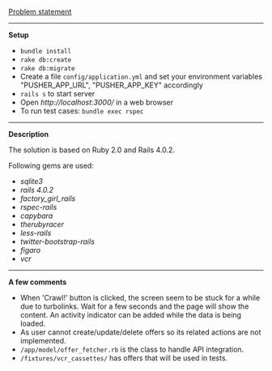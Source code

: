 [Problem statement](https://github.com/sumosized/challenge-rails)
- - -
**Setup**

- `bundle install`
- `rake db:create`
- `rake db:migrate`
- Create a file `config/application.yml` and set your environment variables "PUSHER_APP_URL", "PUSHER_APP_KEY" accordingly
- `rails s` to start server
- Open *http://localhost:3000/* in a web browser
 - To run test cases: `bundle exec rspec`
- - -
**Description**

The solution is based on Ruby 2.0 and Rails 4.0.2.

Following gems are used:

- *sqlite3*
- *rails 4.0.2*
- *factory_girl_rails*
- *rspec-rails*
- *capybara*
- *therubyracer*
- *less-rails*
- *twitter-bootstrap-rails*
- *figaro*
- *vcr*
- - -
**A few comments**

- When 'Crawl!' button is clicked, the screen seem to be stuck for a while due to turbolinks. Wait for a few seconds and the page will show the content. An activity indicator can be added while the data is being loaded.
- As user cannot create/update/delete offers so its related actions are not implemented.
- `/app/model/offer_fetcher.rb` is the class to handle API integration.
- `/fixtures/vcr_cassettes/` has offers that will be used in tests.

